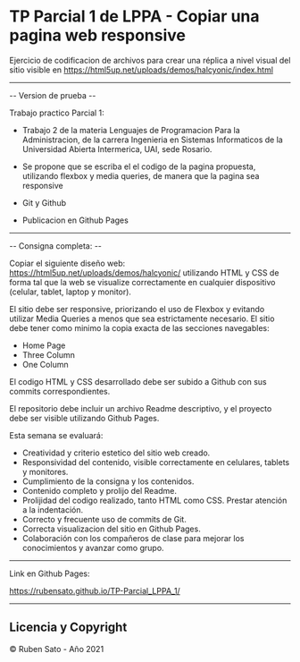 # TP Parcial 1 de LPPA - Copiar una pagina web responsive

Ejercicio de codificacion de archivos para crear una réplica a nivel visual del sitio visible en https://html5up.net/uploads/demos/halcyonic/index.html

---
-- Version de prueba --

Trabajo practico Parcial 1:

- Trabajo 2 de la materia Lenguajes de Programacion Para la Administracion, de la carrera Ingenieria en Sistemas Informaticos de la Universidad Abierta Intermerica, UAI, sede Rosario.

- Se propone que se escriba el el codigo de la pagina propuesta, utilizando flexbox y media queries, de manera que la pagina sea responsive

- Git y Github

- Publicacion en Github Pages

---
-- Consigna completa: --

Copiar el siguiente diseño web: https://html5up.net/uploads/demos/halcyonic/ utilizando HTML y CSS de forma tal que la web se visualize correctamente en cualquier dispositivo (celular, tablet, laptop y monitor).

El sitio debe ser responsive, priorizando el uso de Flexbox y evitando utilizar Media Queries a menos que sea estrictamente necesario. El sitio debe tener como minimo la copia exacta de las secciones navegables:

- Home Page
- Three Column
- One Column


El codigo HTML y CSS desarrollado debe ser subido a Github con sus commits correspondientes.

El repositorio debe incluir un archivo Readme descriptivo, y el proyecto debe ser visible utilizando Github Pages.

Esta semana se evaluará:

- Creatividad y criterio estetico del sitio web creado.
- Responsividad del contenido, visible correctamente en celulares, tablets y monitores.
- Cumplimiento de la consigna y los contenidos.
- Contenido completo y prolijo del Readme.
- Prolijidad del codigo realizado, tanto HTML como CSS. Prestar atención a la indentación.
- Correcto y frecuente uso de commits de Git.
- Correcta visualizacion del sitio en Github Pages.
- Colaboración con los compañeros de clase para mejorar los conocimientos y avanzar como grupo.

---
Link en Github Pages:

https://rubensato.github.io/TP-Parcial_LPPA_1/

---
## Licencia y Copyright

© Ruben Sato - Año 2021
